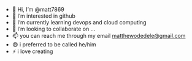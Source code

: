 - 👋 Hi, I’m @matt7869
- 👀 I’m interested in github
- 🌱 I’m currently learning devops and cloud computing 
- 💞️ I’m looking to collaborate on ...
- 📫 you can reach me through my email matthewodedele@gmail.com
- 😄 i preferred to be called he/him
- ⚡ i love creating 

<!---
matt7869/matt7869 is a ✨ special ✨ repository because its `README.md` (this file) appears on your GitHub profile.
You can click the Preview link to take a look at your changes.
--->
